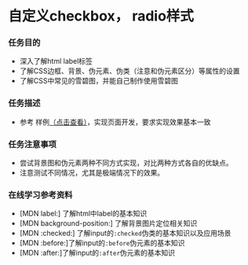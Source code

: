 # 自定义checkbox， radio样式
### 任务目的
* 深入了解html label标签
* 了解CSS边框、背景、伪元素、伪类（注意和伪元素区分）等属性的设置
* 了解CSS中常见的雪碧图，并能自己制作使用雪碧图

### 任务描述
* 参考 样例[（点击查看）](https://johnchow2017.github.io/JohnChow-demo/img/99322cf8c3283e42.png)，实现页面开发，要求实现效果基本一致

### 任务注意事项

* 尝试背景图和伪元素两种不同方式实现，对比两种方式各自的优缺点。
* 注意测试不同情况，尤其是极端情况下的效果。

### 在线学习参考资料

* [MDN label:] 了解html中label的基本知识
* [MDN background-position:] 了解背景图片定位相关知识
* [MDN :checked:] 了解input的`:checked`伪类的基本知识以及应用场景
* [MDN :before:]了解input的`:before`伪元素的基本知识
* [MDN :after:]了解input的`:after`伪元素的基本知识
